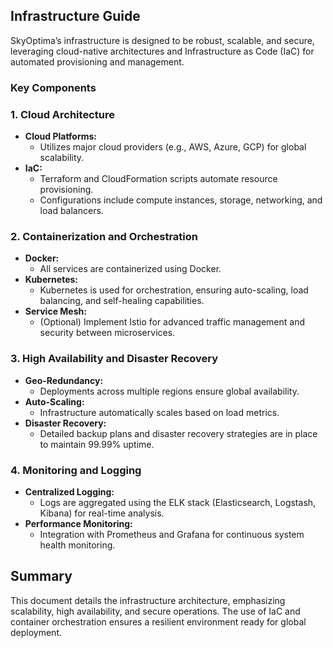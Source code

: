 ## Infrastructure Guide
SkyOptima’s infrastructure is designed to be robust, scalable, and secure, leveraging cloud-native architectures and Infrastructure as Code (IaC) for automated provisioning and management.

### Key Components

### 1. Cloud Architecture
- **Cloud Platforms:**  
  - Utilizes major cloud providers (e.g., AWS, Azure, GCP) for global scalability.
- **IaC:**  
  - Terraform and CloudFormation scripts automate resource provisioning.
  - Configurations include compute instances, storage, networking, and load balancers.

### 2. Containerization and Orchestration
- **Docker:**  
  - All services are containerized using Docker.
- **Kubernetes:**  
  - Kubernetes is used for orchestration, ensuring auto-scaling, load balancing, and self-healing capabilities.
- **Service Mesh:**  
  - (Optional) Implement Istio for advanced traffic management and security between microservices.

### 3. High Availability and Disaster Recovery
- **Geo-Redundancy:**  
  - Deployments across multiple regions ensure global availability.
- **Auto-Scaling:**  
  - Infrastructure automatically scales based on load metrics.
- **Disaster Recovery:**  
  - Detailed backup plans and disaster recovery strategies are in place to maintain 99.99% uptime.

### 4. Monitoring and Logging
- **Centralized Logging:**  
  - Logs are aggregated using the ELK stack (Elasticsearch, Logstash, Kibana) for real-time analysis.
- **Performance Monitoring:**  
  - Integration with Prometheus and Grafana for continuous system health monitoring.

## Summary
This document details the infrastructure architecture, emphasizing scalability, high availability, and secure operations. The use of IaC and container orchestration ensures a resilient environment ready for global deployment.
